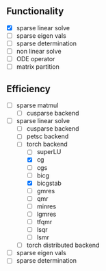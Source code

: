 ## Functionality

- [x] sparse linear solve
- [ ] sparse eigen vals
- [ ] sparse determination
- [ ] non linear solve 
- [ ] ODE operator
- [ ] matrix partition

## Efficiency

- [ ] sparse matmul
  - [ ] cusparse backend
- [ ] sparse linear solve
  - [ ] cusparse backend
  - [ ] petsc backend
  - [ ] torch backend
    - [ ] superLU
    - [x] cg
    - [ ] cgs
    - [ ] bicg
    - [x] bicgstab
    - [ ] gmres
    - [ ] qmr
    - [ ] minres
    - [ ] lgmres
    - [ ] tfqmr
    - [ ] lsqr
    - [ ] lsmr
  - [ ] torch distributed backend
- [ ] sparse eigen vals
- [ ] sparse determination